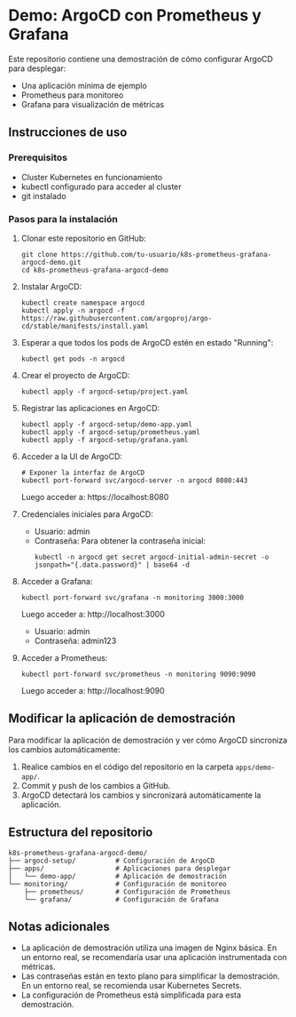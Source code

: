 # Demo: ArgoCD con Prometheus y Grafana

Este repositorio contiene una demostración de cómo configurar ArgoCD para desplegar:
- Una aplicación mínima de ejemplo
- Prometheus para monitoreo
- Grafana para visualización de métricas

## Instrucciones de uso

### Prerequisitos
- Cluster Kubernetes en funcionamiento
- kubectl configurado para acceder al cluster
- git instalado

### Pasos para la instalación

1. Clonar este repositorio en GitHub:
   ```
   git clone https://github.com/tu-usuario/k8s-prometheus-grafana-argocd-demo.git
   cd k8s-prometheus-grafana-argocd-demo
   ```

2. Instalar ArgoCD:
   ```
   kubectl create namespace argocd
   kubectl apply -n argocd -f https://raw.githubusercontent.com/argoproj/argo-cd/stable/manifests/install.yaml
   ```

3. Esperar a que todos los pods de ArgoCD estén en estado "Running":
   ```
   kubectl get pods -n argocd
   ```

4. Crear el proyecto de ArgoCD:
   ```
   kubectl apply -f argocd-setup/project.yaml
   ```

5. Registrar las aplicaciones en ArgoCD:
   ```
   kubectl apply -f argocd-setup/demo-app.yaml
   kubectl apply -f argocd-setup/prometheus.yaml
   kubectl apply -f argocd-setup/grafana.yaml
   ```

6. Acceder a la UI de ArgoCD:
   ```
   # Exponer la interfaz de ArgoCD
   kubectl port-forward svc/argocd-server -n argocd 8080:443
   ```
   Luego acceder a: https://localhost:8080

7. Credenciales iniciales para ArgoCD:
   - Usuario: admin
   - Contraseña: Para obtener la contraseña inicial:
     ```
     kubectl -n argocd get secret argocd-initial-admin-secret -o jsonpath="{.data.password}" | base64 -d
     ```

8. Acceder a Grafana:
   ```
   kubectl port-forward svc/grafana -n monitoring 3000:3000
   ```
   Luego acceder a: http://localhost:3000
   - Usuario: admin
   - Contraseña: admin123

9. Acceder a Prometheus:
   ```
   kubectl port-forward svc/prometheus -n monitoring 9090:9090
   ```
   Luego acceder a: http://localhost:9090

## Modificar la aplicación de demostración

Para modificar la aplicación de demostración y ver cómo ArgoCD sincroniza los cambios automáticamente:

1. Realice cambios en el código del repositorio en la carpeta `apps/demo-app/`.
2. Commit y push de los cambios a GitHub.
3. ArgoCD detectará los cambios y sincronizará automáticamente la aplicación.

## Estructura del repositorio

```
k8s-prometheus-grafana-argocd-demo/
├── argocd-setup/          # Configuración de ArgoCD
├── apps/                  # Aplicaciones para desplegar
│   └── demo-app/          # Aplicación de demostración
└── monitoring/            # Configuración de monitoreo
    ├── prometheus/        # Configuración de Prometheus
    └── grafana/           # Configuración de Grafana
```

## Notas adicionales

- La aplicación de demostración utiliza una imagen de Nginx básica. En un entorno real, se recomendaría usar una aplicación instrumentada con métricas.
- Las contraseñas están en texto plano para simplificar la demostración. En un entorno real, se recomienda usar Kubernetes Secrets.
- La configuración de Prometheus está simplificada para esta demostración.
